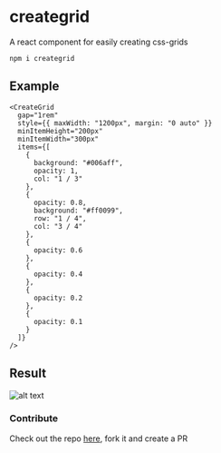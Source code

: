 # creategrid

A react component for easily creating css-grids

    npm i creategrid

## Example

```
<CreateGrid
  gap="1rem"
  style={{ maxWidth: "1200px", margin: "0 auto" }}
  minItemHeight="200px"
  minItemWidth="300px"
  items={[
    {
      background: "#006aff",
      opacity: 1,
      col: "1 / 3"
    },
    {
      opacity: 0.8,
      background: "#ff0099",
      row: "1 / 4",
      col: "3 / 4"
    },
    {
      opacity: 0.6
    },
    {
      opacity: 0.4
    },
    {
      opacity: 0.2
    },
    {
      opacity: 0.1
    }
  ]}
/>
```

## Result

![alt text](https://drive.google.com/open?id=10XaF9czXSbdeai4s_45Y_qRHV7-bq3QJ "CSS grid result")

### Contribute

Check out the repo [here](https://github.com/albingroen/grid), fork it and create a PR
